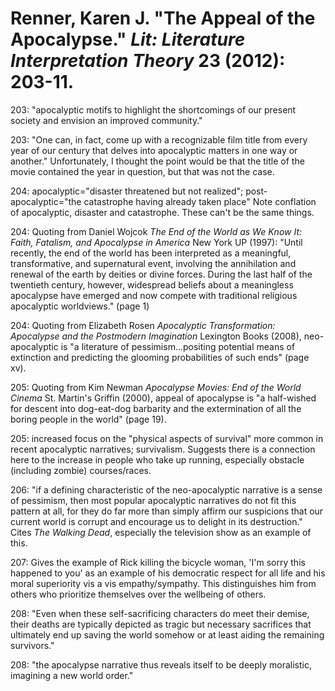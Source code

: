 Renner, Karen J. "The Appeal of the Apocalypse." *Lit: Literature Interpretation Theory* 23 (2012): 203-11.
===

203:  "apocalyptic motifs to highlight the shortcomings of our present society and envision an improved community."

203:  "One can, in fact, come up with a recognizable film title from every year of our century that delves into apocalyptic matters in one way or another." Unfortunately, I thought the point would be that the title of the movie contained the year in question, but that was not the case.

204:  apocalyptic="disaster threatened but not realized"; post-apocalyptic="the catastrophe having already taken place" Note conflation of apocalyptic, disaster and catastrophe. These can't be the same things.

204:  Quoting from Daniel Wojcok *The End of the World as We Know It: Faith, Fatalism, and Apocalypse in America* New York UP (1997): "Until recently, the end of the world has been interpreted as a meaningful, transformative, and supernatural event, involving the annihilation and renewal of the earth by deities or divine forces. During the last half of the twentieth century, however, widespread beliefs about a meaningless apocalypse have emerged and now compete with traditional religious apocalyptic worldviews." (page 1)

204:  Quoting from Elizabeth Rosen *Apocalyptic Transformation: Apocalypse and the Postmodern Imagination* Lexington Books (2008), neo-apocalyptic is "a literature of pessimism...positing potential means of extinction and predicting the glooming probabilities of such ends" (page xv).

205:  Quoting from Kim Newman *Apocalypse Movies: End of the World Cinema* St. Martin's Griffin (2000), appeal of apocalypse is "a half-wished for descent into dog-eat-dog barbarity and the extermination of all the boring people in the world" (page 19).

205:  increased focus on the "physical aspects of survival" more common in recent apocalyptic narratives; survivalism. Suggests there is a connection here to the increase in people who take up running, especially obstacle (including zombie) courses/races.

206:  "if a defining characteristic of the neo-apocalyptic narrative is a sense of pessimism, then most popular apocalyptic narratives do not fit this pattern at all, for they do far more than simply affirm our suspicions that our current world is corrupt and encourage us to delight in its destruction." Cites *The Walking Dead*, especially the television show as an example of this.

207:  Gives the example of Rick killing the bicycle woman, 'I'm sorry this happened to you' as an example of his democratic respect for all life and his moral superiority vis a vis empathy/sympathy. This distinguishes him from others who prioritize themselves over the wellbeing of others.

208:  "Even when these self-sacrificing characters do meet their demise, their deaths are typically depicted as tragic but necessary sacrifices that ultimately end up saving the world somehow or at least aiding the remaining survivors."

208:  "the apocalypse narrative thus reveals itself to be deeply moralistic, imagining a new world order."

